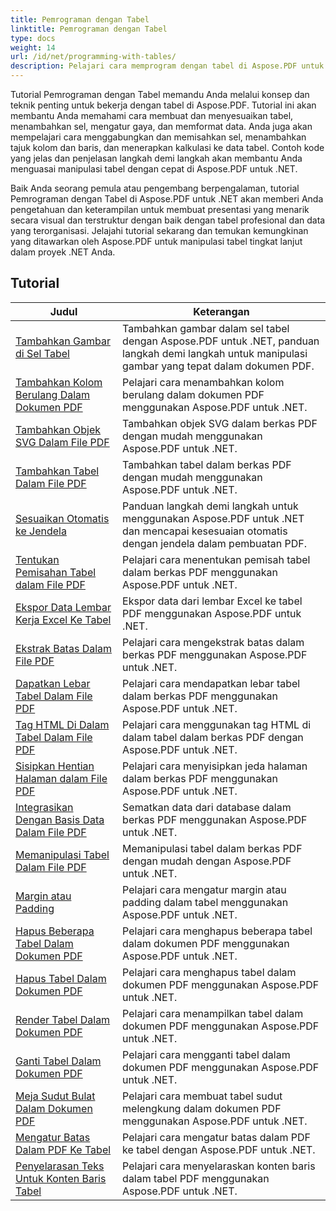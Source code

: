 ```yaml
---
title: Pemrograman dengan Tabel
linktitle: Pemrograman dengan Tabel
type: docs
weight: 14
url: /id/net/programming-with-tables/
description: Pelajari cara memprogram dengan tabel di Aspose.PDF untuk .NET dengan tutorial langkah demi langkah.
---
```

Tutorial Pemrograman dengan Tabel memandu Anda melalui konsep dan teknik penting untuk bekerja dengan tabel di Aspose.PDF. Tutorial ini akan membantu Anda memahami cara membuat dan menyesuaikan tabel, menambahkan sel, mengatur gaya, dan memformat data. Anda juga akan mempelajari cara menggabungkan dan memisahkan sel, menambahkan tajuk kolom dan baris, dan menerapkan kalkulasi ke data tabel. Contoh kode yang jelas dan penjelasan langkah demi langkah akan membantu Anda menguasai manipulasi tabel dengan cepat di Aspose.PDF untuk .NET.

Baik Anda seorang pemula atau pengembang berpengalaman, tutorial Pemrograman dengan Tabel di Aspose.PDF untuk .NET akan memberi Anda pengetahuan dan keterampilan untuk membuat presentasi yang menarik secara visual dan terstruktur dengan baik dengan tabel profesional dan data yang terorganisasi. Jelajahi tutorial sekarang dan temukan kemungkinan yang ditawarkan oleh Aspose.PDF untuk manipulasi tabel tingkat lanjut dalam proyek .NET Anda.

## Tutorial
| Judul | Keterangan |
| --- | --- | 
| [Tambahkan Gambar di Sel Tabel](./add-image-in-a-table-cell/) | Tambahkan gambar dalam sel tabel dengan Aspose.PDF untuk .NET, panduan langkah demi langkah untuk manipulasi gambar yang tepat dalam dokumen PDF. |  
| [Tambahkan Kolom Berulang Dalam Dokumen PDF](./add-repeating-column/) | Pelajari cara menambahkan kolom berulang dalam dokumen PDF menggunakan Aspose.PDF untuk .NET. |  
| [Tambahkan Objek SVG Dalam File PDF](./add-svg-object/) | Tambahkan objek SVG dalam berkas PDF dengan mudah menggunakan Aspose.PDF untuk .NET. |  
| [Tambahkan Tabel Dalam File PDF](./add-table/) | Tambahkan tabel dalam berkas PDF dengan mudah menggunakan Aspose.PDF untuk .NET. |  
| [Sesuaikan Otomatis ke Jendela](./auto-fit-to-window/) | Panduan langkah demi langkah untuk menggunakan Aspose.PDF untuk .NET dan mencapai kesesuaian otomatis dengan jendela dalam pembuatan PDF. |  
| [Tentukan Pemisahan Tabel dalam File PDF](./determine-table-break/) | Pelajari cara menentukan pemisah tabel dalam berkas PDF menggunakan Aspose.PDF untuk .NET. |  
| [Ekspor Data Lembar Kerja Excel Ke Tabel](./export-excel-worksheet-data-to-table/) | Ekspor data dari lembar Excel ke tabel PDF menggunakan Aspose.PDF untuk .NET. |  
| [Ekstrak Batas Dalam File PDF](./extract-border/) | Pelajari cara mengekstrak batas dalam berkas PDF menggunakan Aspose.PDF untuk .NET. |  
| [Dapatkan Lebar Tabel Dalam File PDF](./get-table-width/) | Pelajari cara mendapatkan lebar tabel dalam berkas PDF menggunakan Aspose.PDF untuk .NET. |  
| [Tag HTML Di Dalam Tabel Dalam File PDF](./html-tags-inside-table/) | Pelajari cara menggunakan tag HTML di dalam tabel dalam berkas PDF dengan Aspose.PDF untuk .NET. |  
| [Sisipkan Hentian Halaman dalam File PDF](./insert-page-break/) | Pelajari cara menyisipkan jeda halaman dalam berkas PDF menggunakan Aspose.PDF untuk .NET. |  
| [Integrasikan Dengan Basis Data Dalam File PDF](./integrate-with-database/) | Sematkan data dari database dalam berkas PDF menggunakan Aspose.PDF untuk .NET. |  
| [Memanipulasi Tabel Dalam File PDF](./manipulate-table/) | Memanipulasi tabel dalam berkas PDF dengan mudah dengan Aspose.PDF untuk .NET. |  
| [Margin atau Padding](./margins-or-padding/) | Pelajari cara mengatur margin atau padding dalam tabel menggunakan Aspose.PDF untuk .NET. |  
| [Hapus Beberapa Tabel Dalam Dokumen PDF](./remove-multiple-tables/) | Pelajari cara menghapus beberapa tabel dalam dokumen PDF menggunakan Aspose.PDF untuk .NET. |  
| [Hapus Tabel Dalam Dokumen PDF](./remove-table/) | Pelajari cara menghapus tabel dalam dokumen PDF menggunakan Aspose.PDF untuk .NET. |  
| [Render Tabel Dalam Dokumen PDF](./render-table/) | Pelajari cara menampilkan tabel dalam dokumen PDF menggunakan Aspose.PDF untuk .NET. |  
| [Ganti Tabel Dalam Dokumen PDF](./replace-table/) | Pelajari cara mengganti tabel dalam dokumen PDF menggunakan Aspose.PDF untuk .NET. |  
| [Meja Sudut Bulat Dalam Dokumen PDF](./rounded-corner-table/) | Pelajari cara membuat tabel sudut melengkung dalam dokumen PDF menggunakan Aspose.PDF untuk .NET. |  
| [Mengatur Batas Dalam PDF Ke Tabel](./set-border/) | Pelajari cara mengatur batas dalam PDF ke tabel dengan Aspose.PDF untuk .NET. |  
| [Penyelarasan Teks Untuk Konten Baris Tabel](./text-alignment-for-table-row-content/) | Pelajari cara menyelaraskan konten baris dalam tabel PDF menggunakan Aspose.PDF untuk .NET. |  
